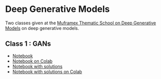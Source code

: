 # Deep Generative Models

Two classes given at the [Muframex Thematic School on Deep Generative Models](https://www.muframex.fr/thematic-school-artificial-intelligence-2022/) on deep generative models.

## Class 1 : GANs

+ [Notebook](https://github.com/d9w/gen_models/blob/main/Generative_Adversarial_Networks.ipynb)
+ [Notebook on Colab](https://colab.research.google.com/github/d9w/gen_models/blob/main/Generative_Adversarial_Networks.ipynb)
+ [Notebook with solutions](https://github.com/d9w/gen_models/blob/main/Generative_Adversarial_Networks_Solutions.ipynb)
+ [Notebook with solutions on Colab](https://colab.research.google.com/github/d9w/gen_models/blob/main/Generative_Adversarial_Networks_Solutions.ipynb)
